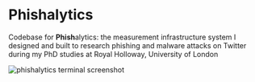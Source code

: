 # Phishalytics

Codebase for <b>Phish</b>alytics: the measurement infrastructure system I designed and built to research phishing and malware attacks on Twitter during my PhD studies at Royal Holloway, University of London

![phishalytics terminal screenshot](https://github.com/sjbell/phishalytics/blob/master/terminal-screenshot.jpg?raw=true)
